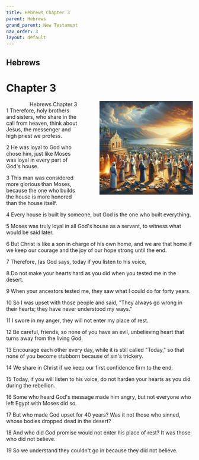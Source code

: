 ```yaml
---
title: Hebrews Chapter 3
parent: Hebrews
grand_parent: New Testament
nav_order: 3
layout: default
---
```


## Hebrews

# Chapter 3

<div style="clear: both; text-align: right;">
    <img src="/assets/Image/Hebrews/500/3.jpg" alt="Hebrews Chapter 3" class="chapter-image" style="max-width: 50%; height: auto; float: right; margin: 0 0 10px 10px; padding-left: 10%;">
    <figcaption style="font-size: 14px;">Hebrews Chapter 3</figcaption>
</div>
1 Therefore, holy brothers and sisters, who share in the call from heaven, think about Jesus, the messenger and high priest we profess.

2 He was loyal to God who chose him, just like Moses was loyal in every part of God's house.

3 This man was considered more glorious than Moses, because the one who builds the house is more honored than the house itself.

4 Every house is built by someone, but God is the one who built everything.

5 Moses was truly loyal in all God's house as a servant, to witness what would be said later.

6 But Christ is like a son in charge of his own home, and we are that home if we keep our courage and the joy of our hope strong until the end.

7 Therefore, (as God says, today if you listen to his voice,

8 Do not make your hearts hard as you did when you tested me in the desert.

9 When your ancestors tested me, they saw what I could do for forty years.

10 So I was upset with those people and said, "They always go wrong in their hearts; they have never understood my ways."

11 I swore in my anger, they will not enter my place of rest.

12 Be careful, friends, so none of you have an evil, unbelieving heart that turns away from the living God.

13 Encourage each other every day, while it is still called "Today," so that none of you become stubborn because of sin's trickery.

14 We share in Christ if we keep our first confidence firm to the end.

15 Today, if you will listen to his voice, do not harden your hearts as you did during the rebellion.

16 Some who heard God's message made him angry, but not everyone who left Egypt with Moses did so.

17 But who made God upset for 40 years? Was it not those who sinned, whose bodies dropped dead in the desert?

18 And who did God promise would not enter his place of rest? It was those who did not believe.

19 So we understand they couldn't go in because they did not believe.


